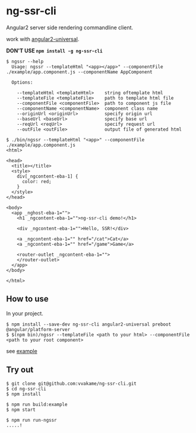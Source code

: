 # ng-ssr-cli

Angular2 server side rendering commandline client.

work with [angular2-universal](https://github.com/angular/universal).

**DON'T USE `npm install -g ng-ssr-cli`**

```
$ ngssr --help
  Usage: ngssr --templateHtml "<app></app>" --componentFile ./example/app.component.js --componentName AppComponent

  Options:

    --templateHtml <templateHtml>    string oftemplate html
    --templateFile <templateFile>    path to template html file
    --componentFile <componentFile>  path to component js file
    --componentName <componentName>  component class name
    --originUrl <originUrl>          specify origin url
    --baseUrl <baseUrl>              specify base url
    --reqUrl <reqUrl>                specify request url
    --outFile <outFile>              output file of generated html

$ ./bin/ngssr --templateHtml "<app>" --componentFile ./example/app.component.js
<html>

<head>
  <title></title>
  <style>
    div[_ngcontent-eba-1] {
      color: red;
    }
  </style>
</head>

<body>
  <app _nghost-eba-1="">
    <h1 _ngcontent-eba-1="">ng-ssr-cli demo!</h1>

    <div _ngcontent-eba-1="">Hello, SSR!</div>

    <a _ngcontent-eba-1="" href="/cat">Cat</a>
    <a _ngcontent-eba-1="" href="/game">Game</a>

    <router-outlet _ngcontent-eba-1="">
    </router-outlet>
  </app>
</body>

</html>
```

## How to use

In your project.

```
$ npm install --save-dev ng-ssr-cli angular2-universal preboot @angular/platform-server
$ $(npm bin)/ngssr --templateFile <path to your html> --componentFile <path to your root component>
```

see [example](https://github.com/vvakame/ng-ssr-cli/tree/master/example)

## Try out

```
$ git clone git@github.com:vvakame/ng-ssr-cli.git
$ cd ng-ssr-cli
$ npm install

$ npm run build:example
$ npm start

$ npm run run-ngssr
.....!
```
